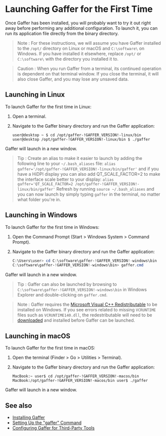 <!-- !NO_SCROLLSPY -->

# Launching Gaffer for the First Time #

Once Gaffer has been installed, you will probably want to try it out right away before performing any additional configuration. To launch it, you can run its application file directly from the binary directory.

> Note :
> For these instructions, we will assume you have Gaffer installed to the `/opt/` directory on Linux or macOS and `C:\software\` on Windows. If you have installed it elsewhere, replace `/opt/` or `C:\software\` with the directory you installed it to.

> Caution :
> When you run Gaffer from a terminal, its continued operation is dependent on that terminal window. If you close the terminal, it will also close Gaffer, and you may lose any unsaved data.


## Launching in Linux ##

To launch Gaffer for the first time in Linux:

1. Open a terminal.

2. Navigate to the Gaffer binary directory and run the Gaffer application:
    ```shell
    user@desktop ~ $ cd /opt/gaffer-!GAFFER_VERSION!-linux/bin
    user@desktop /opt/gaffer-!GAFFER_VERSION!-linux/bin $ ./gaffer
    ```

Gaffer will launch in a new window.

> Tip :
> Create an alias to make it easier to launch by adding the following line to your `~/.bash_aliases` file:
> `alias gaffer='/opt/gaffer-!GAFFER_VERSION!-linux/bin/gaffer'`
> and if you have a HiDPI display you can also add QT_SCALE_FACTOR=2 to make the interface scale better to your display:
> `alias gaffer='QT_SCALE_FACTOR=2 /opt/gaffer-!GAFFER_VERSION!-linux/bin/gaffer'`
> Refresh by running `source ~/.bash_aliases` and you can now launch by simply typing `gaffer` in the terminal, no matter what folder you're in.

## Launching in Windows ##

To launch Gaffer for the first time in Windows:

1. Open the Command Prompt (Start > Windows System > Command Prompt).

2. Navigate to the Gaffer binary directory and run the Gaffer application:
    ```powershell
    C:\Users\user> cd C:\software\gaffer-!GAFFER_VERSION!-windows\bin
    C:\software\gaffer-!GAFFER_VERSION!-windows\bin> gaffer.cmd
    ```

Gaffer will launch in a new window.

> Tip :
> Gaffer can also be launched by browsing to `C:\software\gaffer-!GAFFER_VERSION!-windows\bin` in Windows Explorer and double-clicking on `gaffer.cmd`.

> Note :
> Gaffer requires the [Microsoft Visual C++ Redistributable](https://learn.microsoft.com/en-us/cpp/windows/latest-supported-vc-redist?view=msvc-170) to be installed on Windows. If you see errors related to missing `VCRUNTIME` files such as `VCRUNTIME140.dll`, the redestributable will need to be [downloaded](https://aka.ms/vs/17/release/vc_redist.x64.exe) and installed before Gaffer can be launched.

## Launching in macOS ##

To launch Gaffer for the first time in macOS:

1. Open the terminal (Finder > Go > Utilities > Terminal).

2. Navigate to the Gaffer binary directory and run the Gaffer application:
    ```shell
    MacBook:~ user$ cd /opt/gaffer-!GAFFER_VERSION!-macos/bin
    MacBook:/opt/gaffer-!GAFFER_VERSION!-macos/bin user$ ./gaffer
    ```

Gaffer will launch in a new window.


## See also ##

- [Installing Gaffer](../InstallingGaffer/index.md)
- [Setting Up the "gaffer" Command](../SettingUpGafferCommand/index.md)
- [Configuring Gaffer for Third-Party Tools](../ConfiguringGafferForThirdPartyTools/index.md)
